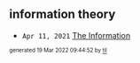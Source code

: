 ## information theory


* <code>Apr 11, 2021</code> [The Information](2021-04-11T18-17-33-the-information.md)

<sup><sub>generated 19 Mar 2022 09:44:52 by <a href='https://github.com/senorprogrammer/til'>til</a></sub></sup>
